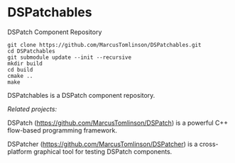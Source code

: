 # DSPatchables
DSPatch Component Repository

```
git clone https://github.com/MarcusTomlinson/DSPatchables.git
cd DSPatchables
git submodule update --init --recursive
mkdir build
cd build
cmake ..
make
```

DSPatchables is a DSPatch component repository.

*Related projects:*

DSPatch (https://github.com/MarcusTomlinson/DSPatch) is a powerful C++ flow-based programming framework.

DSPatcher (https://github.com/MarcusTomlinson/DSPatcher) is a cross-platform graphical tool for testing DSPatch components.

